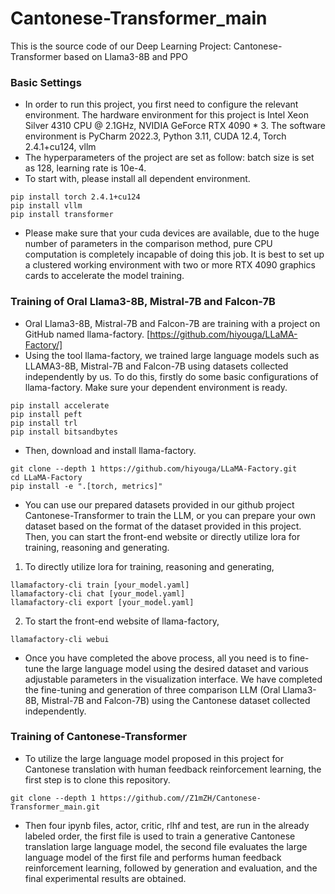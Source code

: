 # Cantonese-Transformer_main
  This is the source code of  our Deep Learning Project: Cantonese-Transformer based on Llama3-8B and PPO
### Basic Settings
  - In order to run this project, you first need to configure the relevant environment. The hardware environment for this project is Intel Xeon Silver 4310 CPU @ 2.1GHz, NVIDIA GeForce RTX 4090 * 3. The software environment is PyCharm 2022.3, Python 3.11, CUDA 12.4, Torch 2.4.1+cu124, vllm
  - The hyperparameters of the project are set as follow: batch size is set as 128, learning rate is 10e-4.
  - To start with, please install all dependent environment.
  ```
pip install torch 2.4.1+cu124
pip install vllm
pip install transformer
```
  - Please make sure that your cuda devices are available, due to the huge number of parameters in the comparison method, pure CPU computation is completely incapable of doing this job. It is best to set up a clustered working environment with two or more RTX 4090 graphics cards to accelerate the model training.

### Training of Oral Llama3-8B, Mistral-7B and Falcon-7B 
  - Oral Llama3-8B, Mistral-7B and Falcon-7B are training with a project on GitHub named llama-factory. [https://github.com/hiyouga/LLaMA-Factory/]
  - Using the tool llama-factory, we trained large language models such as LLAMA3-8B, Mistral-7B and Falcon-7B using datasets collected independently by us. To do this, firstly do some basic configurations of llama-factory. Make sure your dependent environment is ready.
```
pip install accelerate
pip install peft
pip install trl
pip install bitsandbytes
```
- Then, download and install llama-factory.
```
git clone --depth 1 https://github.com/hiyouga/LLaMA-Factory.git
cd LLaMA-Factory
pip install -e ".[torch, metrics]"
```
- You can use our prepared datasets provided in our github project Cantonese-Transformer to train the LLM, or you can prepare your own dataset based on the format of the dataset provided in this project. Then, you can start the front-end website or directly utilize lora for training, reasoning and generating.
1. To directly utilize lora for training, reasoning and generating,
```
llamafactory-cli train [your_model.yaml]
llamafactory-cli chat [your_model.yaml]
llamafactory-cli export [your_model.yaml]
```
2. To start the front-end website of llama-factory,
```
llamafactory-cli webui
```
- Once you have completed the above process, all you need is to fine-tune the large language model using the desired dataset and various adjustable parameters in the visualization interface. We have completed the fine-tuning and generation of three comparison LLM (Oral Llama3-8B, Mistral-7B and Falcon-7B) using the Cantonese dataset collected independently.

### Training of Cantonese-Transformer
- To utilize the large language model proposed in this project for Cantonese translation with human feedback reinforcement learning, the first step is to clone this repository.
```
git clone --depth 1 https://github.com//Z1mZH/Cantonese-Transformer_main.git
```
- Then four ipynb files, actor, critic, rlhf and test, are run in the already labeled order, the first file is used to train a generative Cantonese translation large language model, the second file evaluates the large language model of the first file and performs human feedback reinforcement learning, followed by generation and evaluation, and the final experimental results are obtained.
